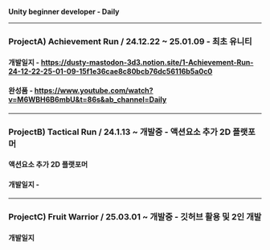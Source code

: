 **Unity beginner developer - Daily**



***
### **ProjectA) Achievement Run / 24.12.22 ~ 25.01.09** - 최초 유니티
#### 개발일지 - https://dusty-mastodon-3d3.notion.site/1-Achievement-Run-24-12-22-25-01-09-15f1e36cae8c80bcb76dc56116b5a0c0
#### 완성품 - https://www.youtube.com/watch?v=M6WBH6B6mbU&t=86s&ab_channel=Daily
***
### **ProjectB) Tactical Run / 24.1.13 ~ 개발중** - 액션요소 추가 2D 플랫포머
#### 액션요소 추가 2D 플랫포머
#### 개발일지 - 
***
### **ProjectC) Fruit Warrior / 25.03.01 ~ 개발중** - 깃허브 활용 및 2인 개발
#### 개발일지
